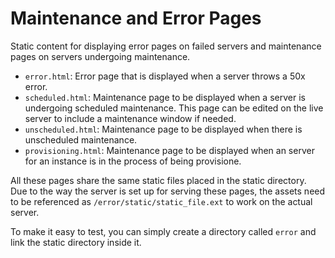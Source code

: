 # Maintenance and Error Pages

Static content for displaying error pages on failed servers and maintenance
pages on servers undergoing maintenance.

* ``error.html``: Error page that is displayed when a server throws a 50x error.
* ``scheduled.html``: Maintenance page to be displayed when a server is
    undergoing scheduled maintenance. This page can be edited on the live server
    to include a maintenance window if needed.
* ``unscheduled.html``: Maintenance page to be displayed when there is
    unscheduled maintenance.
* ``provisioning.html``: Maintenance page to be displayed when an server for an
    instance is in the process of being provisione.


All these pages share the same static files placed in the static directory. Due
to the way the server is set up for serving these pages, the assets need to be
referenced as ``/error/static/static_file.ext`` to work on the actual server.

To make it easy to test, you can simply create a directory called ``error`` and
link the static directory inside it.
